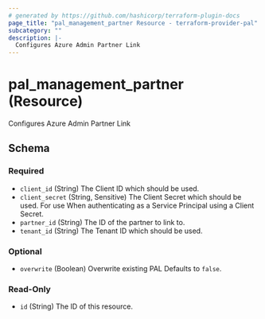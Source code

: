 ```yaml
---
# generated by https://github.com/hashicorp/terraform-plugin-docs
page_title: "pal_management_partner Resource - terraform-provider-pal"
subcategory: ""
description: |-
  Configures Azure Admin Partner Link
---
```


# pal_management_partner (Resource)

Configures Azure Admin Partner Link



<!-- schema generated by tfplugindocs -->
## Schema

### Required

- `client_id` (String) The Client ID which should be used.
- `client_secret` (String, Sensitive) The Client Secret which should be used. For use When authenticating as a Service Principal using a Client Secret.
- `partner_id` (String) The ID of the partner to link to.
- `tenant_id` (String) The Tenant ID which should be used.

### Optional

- `overwrite` (Boolean) Overwrite existing PAL Defaults to `false`.

### Read-Only

- `id` (String) The ID of this resource.


